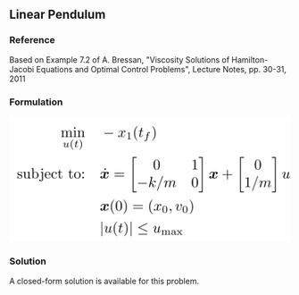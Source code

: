 ## Linear Pendulum

### Reference
Based on Example 7.2 of A. Bressan, "Viscosity Solutions of Hamilton-Jacobi Equations and Optimal Control Problems", Lecture Notes, pp. 30-31, 2011

### Formulation
![formulation](assets/formulation.svg)

### Solution
A closed-form solution is available for this problem.